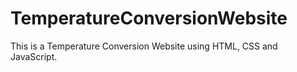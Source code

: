 # TemperatureConversionWebsite
This is a Temperature Conversion Website using HTML, CSS and JavaScript.
